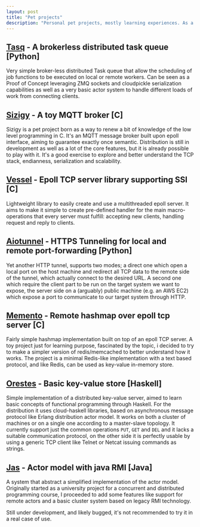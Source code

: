 ```yaml
---
layout: post
title: "Pet projects"
description: "Personal pet projects, mostly learning experiences. As a side note, these are just a part of all the code I produced in the last years, being it for a significant part experimental work."
---
```


<a href="https://github.com/codepr/tasq.git" target="_blank" class="pname">Tasq</a> - <span class="psub">A brokerless distributed task queue </span><span class="lang"> [Python] </span>
---------------------------------------------------------------------

Very simple broker-less distributed Task queue that allow the scheduling of job
functions to be executed on local or remote workers. Can be seen as a Proof of
Concept leveraging ZMQ sockets and cloudpickle serialization capabilities as
well as a very basic actor system to handle different loads of work from
connecting clients.

<a href="https://github.com/codepr/sizigy.git" target="_blank" class="pname">Sizigy</a> - <span class="psub"> A toy MQTT broker </span><span class="lang"> [C] </span>
-------------------------------------------------------------------------

Sizigy is a pet project born as a way to renew a bit of knowledge of the low
level programming in C. It's an MQTT message broker built upon epoll interface,
aiming to guarantee exactly once semantic. Distribution is still in development
as well as a lot of the core features, but it is already possible to play with
it. It's a good exercise to explore and better understand the TCP stack,
endianness, serialization and scalability.

<a href="https://github.com/codepr/vessel.git" target="_blank" class="pname">Vessel</a> - <span class="psub"> Epoll TCP server library supporting SSl </span> <span class="lang"> [C] </span>
-------------------------------------------------------------------------

Lightweight library to easily create and use a multithreaded epoll server. It
aims to make it simple to create pre-defined handler for the main
macro-operations that every server must fulfill: accepting new clients,
handling request and reply to clients.

<a href="https://github.com/codepr/aiotunnel.git" target="_blank" class="pname">Aiotunnel</a> - <span class="psub"> HTTPS Tunneling for local and remote port-forwarding </span> <span class="lang"> [Python] </span>
-------------------------------------------------------------------------------

Yet another HTTP tunnel, supports two modes; a direct one which open a local
port on the host machine and redirect all TCP data to the remote side of the
tunnel, which actually connect to the desired URL. A second one which require
the client part to be run on the target system we want to expose, the server
side on a (arguably) public machine (e.g. an AWS EC2) which expose a port to
communicate to our target system through HTTP.

<a href="https://github.com/codepr/memento.git" target="_blank" class="pname">Memento</a> - <span class="psub"> Remote hashmap over epoll tcp server </span> <span class="lang"> [C] </span>
---------------------------------------------------------------------------

Fairly simple hashmap implementation built on top of an epoll TCP server. A toy
project just for learning purpose, fascinated by the topic, i decided to try to
make a simpler version of redis/memcached to better understand how it works.
The project is a minimal Redis-like implementation with a text based protocol,
and like Redis, can be used as key-value in-memory store.

<a href="https://github.com/codepr/orestes.git" target="_blank" class="pname">Orestes</a> - <span class="psub"> Basic key-value store </span> <span class="lang"> [Haskell] </span>
--------------------------------------------------------------------------

Simple implementation of a distributed key-value server, aimed to learn basic
concepts of functional programming through Haskell. For the distribution it
uses cloud-haskell libraries, based on asynchronous message protocol like
Erlang distribution actor model. It works on both a cluster of machines or on a
single one according to a master-slave topology. It currently support just the
common operations `PUT`, `GET` and `DEL` and it lacks a suitable communication
protocol, on the other side it is perfectly usable by using a generic TCP
client like Telnet or Netcat issuing commands as strings.

<a href="https://github.com/codepr/jas.git" target="_blank" class="pname">Jas</a> - <span class="psub"> Actor model with java RMI </span> <span class="lang"> [Java] </span>
-------------------------------------------------------------------

A system that abstract a simplified implementation of the actor model.
Originally started as a university project for a concurrent and distributed
programming course, I proceeded to add some features like support for remote
actors and a basic cluster system based on legacy RMI technology.

Still under development, and likely bugged, it's not recommended to try it in a
real case of use.
